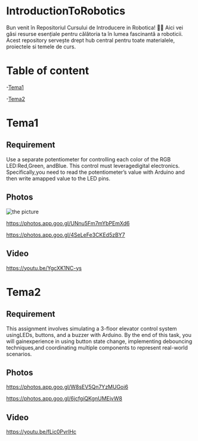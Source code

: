 # IntroductionToRobotics
Bun venit în Repositoriul Cursului de Introducere in Robotica! 🤖✨ Aici vei găsi resurse esențiale pentru călătoria ta în lumea fascinantă a roboticii. Acest repository servește drept hub central pentru toate materialele, proiectele si temele de curs.

# Table of content
-[Tema1](#tema1)

-[Tema2](#tema2)

# Tema1

## Requirement

Use a separate potentiometer for controlling each color of the RGB LED:Red,Green, andBlue.  This control must leveragedigital electronics.  Specifically,you  need  to  read  the  potentiometer’s  value  with  Arduino  and  then  write  amapped value to the LED pins.

## Photos

![the picture](../Tema1/IMG_6309.HEIC)

https://photos.app.goo.gl/UNnu5Fm7mYbPEmXd6

https://photos.app.goo.gl/4SeLeFe3CKEd5zBY7

## Video

https://youtu.be/YgcXK1NC-ys

# Tema2

## Requirement

This  assignment  involves  simulating  a  3-floor  elevator  control  system  usingLEDs, buttons, and a buzzer with Arduino. By the end of this task, you will gainexperience in using button state change, implementing debouncing techniques,and coordinating multiple components to represent real-world scenarios.

## Photos

https://photos.app.goo.gl/W8sEV5Qn7YzMUGoi6

https://photos.app.goo.gl/6jcfgiQKgnUMEjvW8

## Video

https://youtu.be/fLic0PvrlHc

